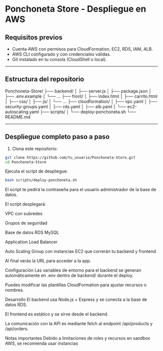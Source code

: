 # Ponchoneta Store - Despliegue en AWS

## Requisitos previos

- Cuenta AWS con permisos para CloudFormation, EC2, RDS, IAM, ALB.
- AWS CLI configurado y con credenciales válidas.
- Git instalado en tu consola (CloudShell o local).

---

## Estructura del repositorio

Ponchoneta-Store/
├── backend/
│ ├── server.js
│ ├── package.json
│ ├── .env.example
│ └── ...
├── front/
│ ├── index.html
│ ├── carrito.html
│ ├── css/
│ ├── js/
│ └── ...
├── cloudformation/
│ ├── vpc.yaml
│ ├── security-groups.yaml
│ ├── rds.yaml
│ ├── alb.yaml
│ └── ec2-autoscaling.yaml
├── scripts/
│ └── deploy-ponchoneta.sh
└── README.md

---

## Despliegue completo paso a paso

1. Clona este repositorio:

```bash
git clone https://github.com/tu_usuario/Ponchoneta-Store.git
cd Ponchoneta-Store
```
Ejecuta el script de despliegue:

```bash
bash scripts/deploy-ponchoneta.sh
```
El script te pedirá la contraseña para el usuario administrador de la base de datos.

El script desplegará:

VPC con subredes

Grupos de seguridad

Base de datos RDS MySQL

Application Load Balancer

Auto Scaling Group con instancias EC2 que correrán tu backend y frontend

Al final verás la URL para acceder a la app.

Configuración
Las variables de entorno para el backend se generan automáticamente en .env dentro de backend/ durante el deploy.

Puedes modificar las plantillas CloudFormation para ajustar recursos o nombres.

Desarrollo
El backend usa Node.js + Express y se conecta a la base de datos RDS.

El frontend es estático y se sirve desde el backend.

La comunicación con la API es mediante fetch al endpoint /api/products y /api/orders.

Notas importantes
Debido a limitaciones de roles y recursos en sandbox AWS, se recomienda usar instancias







